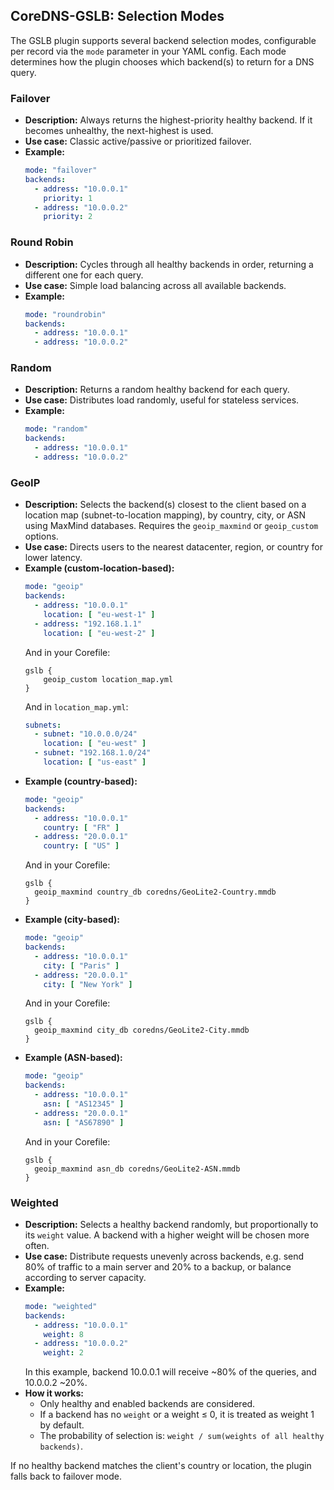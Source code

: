 ## CoreDNS-GSLB: Selection Modes

The GSLB plugin supports several backend selection modes, configurable per record via the `mode` parameter in your YAML config. Each mode determines how the plugin chooses which backend(s) to return for a DNS query.

### Failover

- **Description:** Always returns the highest-priority healthy backend. If it becomes unhealthy, the next-highest is used.
- **Use case:** Classic active/passive or prioritized failover.
- **Example:**
  ```yaml
  mode: "failover"
  backends:
    - address: "10.0.0.1"
      priority: 1
    - address: "10.0.0.2"
      priority: 2
  ```

### Round Robin  

- **Description:** Cycles through all healthy backends in order, returning a different one for each query.
- **Use case:** Simple load balancing across all available backends.
- **Example:**
  ```yaml
  mode: "roundrobin"
  backends:
    - address: "10.0.0.1"
    - address: "10.0.0.2"
  ```

### Random

- **Description:** Returns a random healthy backend for each query.
- **Use case:** Distributes load randomly, useful for stateless services.
- **Example:**
  ```yaml
  mode: "random"
  backends:
    - address: "10.0.0.1"
    - address: "10.0.0.2"
  ```

### GeoIP

- **Description:** Selects the backend(s) closest to the client based on a location map (subnet-to-location mapping), by country, city, or ASN using MaxMind databases. Requires the `geoip_maxmind` or `geoip_custom` options.
- **Use case:** Directs users to the nearest datacenter, region, or country for lower latency.
- **Example (custom-location-based):**
  ```yaml
  mode: "geoip"
  backends:
    - address: "10.0.0.1"
      location: [ "eu-west-1" ]
    - address: "192.168.1.1"
      location: [ "eu-west-2" ]
  ```
  And in your Corefile:
  ```
  gslb {
      geoip_custom location_map.yml
  }
  ```
  And in `location_map.yml`:
  ```yaml
  subnets:
    - subnet: "10.0.0.0/24"
      location: [ "eu-west" ]
    - subnet: "192.168.1.0/24"
      location: [ "us-east" ]
  ```
- **Example (country-based):**
  ```yaml
  mode: "geoip"
  backends:
    - address: "10.0.0.1"
      country: [ "FR" ]
    - address: "20.0.0.1"
      country: [ "US" ]
  ```
  And in your Corefile:
  ```
  gslb {
    geoip_maxmind country_db coredns/GeoLite2-Country.mmdb
  }
  ```
- **Example (city-based):**
  ```yaml
  mode: "geoip"
  backends:
    - address: "10.0.0.1"
      city: [ "Paris" ]
    - address: "20.0.0.1"
      city: [ "New York" ]
  ```
  And in your Corefile:
  ```
  gslb {
    geoip_maxmind city_db coredns/GeoLite2-City.mmdb
  }
  ```
- **Example (ASN-based):**
  ```yaml
  mode: "geoip"
  backends:
    - address: "10.0.0.1"
      asn: [ "AS12345" ]
    - address: "20.0.0.1"
      asn: [ "AS67890" ]
  ```
  And in your Corefile:
  ```
  gslb {
    geoip_maxmind asn_db coredns/GeoLite2-ASN.mmdb
  }
  ```

### Weighted

- **Description:** Selects a healthy backend randomly, but proportionally to its `weight` value. A backend with a higher weight will be chosen more often.
- **Use case:** Distribute requests unevenly across backends, e.g. send 80% of traffic to a main server and 20% to a backup, or balance according to server capacity.
- **Example:**
  ```yaml
  mode: "weighted"
  backends:
    - address: "10.0.0.1"
      weight: 8
    - address: "10.0.0.2"
      weight: 2
  ```
  In this example, backend 10.0.0.1 will receive ~80% of the queries, and 10.0.0.2 ~20%.
- **How it works:**
  - Only healthy and enabled backends are considered.
  - If a backend has no `weight` or a weight ≤ 0, it is treated as weight 1 by default.
  - The probability of selection is: `weight / sum(weights of all healthy backends)`.

If no healthy backend matches the client's country or location, the plugin falls back to failover mode.

